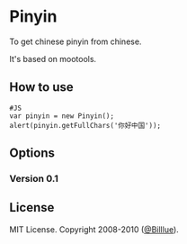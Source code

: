 Pinyin
=========

To get chinese pinyin from chinese.

It's based on mootools.

How to use
----------

	#JS
	var pinyin = new Pinyin();
	alert(pinyin.getFullChars('你好中国'));

Options
-------

### Version 0.1

License
-------

MIT License. Copyright 2008-2010 ([@Billlue](https://twitter.com/billlue/)).
